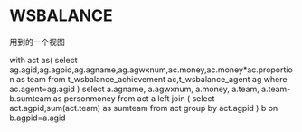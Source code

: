 # WSBALANCE


用到的一个视图

with act as(
select ag.agid,ag.agpid,ag.agname,ag.agwxnum,ac.money,ac.money*ac.proportion as team 
  from t_wsbalance_achievement ac,t_wsbalance_agent ag
  where ac.agent=ag.agid
)
select 
  a.agname,
  a.agwxnum,
  a.money,
  a.team,
  a.team-b.sumteam as personmoney
from act a left join (
 select act.agpid,sum(act.team) as sumteam from  act group by act.agpid ) b 
 on b.agpid=a.agid
  
